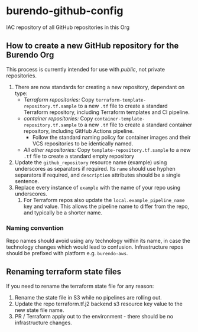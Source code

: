 # burendo-github-config
IAC repository of all GitHub repositories in this Org

## How to create a new GitHub repository for the Burendo Org

This process is currently intended for use with *public*, not private repositories.

1. There are now standards for creating a new repository, dependant on type:
   - _*Terraform repositories:*_ Copy `terraform-template-repository.tf.sample` to a new `.tf` file to create a standard Terraform repository, including Terraform templates and CI pipeline.
   - _*container repositories:*_ Copy `container-template-repository.tf.sample` to a new `.tf` file to create a standard container repository, including GitHub Actions pipeline.  
      - Follow the standard naming policy for container images and their VCS repositories to be identically named.
   - _*All other repositories:*_ Copy `template-repository.tf.sample` to a new `.tf` file to create a standard empty repository
1. Update the `github_repository` resource name (example) using underscores as separators if required. Its `name`  should use hyphen separators if required, and `description` attributes should be a single sentence. 
1. Replace every instance of `example` with the name of your repo using underscores.
   1. For Terraform repos also update the `local.example_pipeline_name` key and value. This allows the pipeline name to differ from the repo, and typically be a shorter name.

### Naming convention
Repo names should avoid using any technology within its name, in case the technology changes which would lead to confusion.
Infrastructure repos should be prefixed with platform e.g. `burendo-aws`.

## Renaming terraform state files
If you need to rename the terraform state file for any reason:

1) Rename the state file in S3 while no pipelines are rolling out.
2) Update the repo terraform.tf.j2 backend s3 resource key value to the new state file name.
3) PR / Terraform apply out to the environment - there should be no infrastructure changes.
